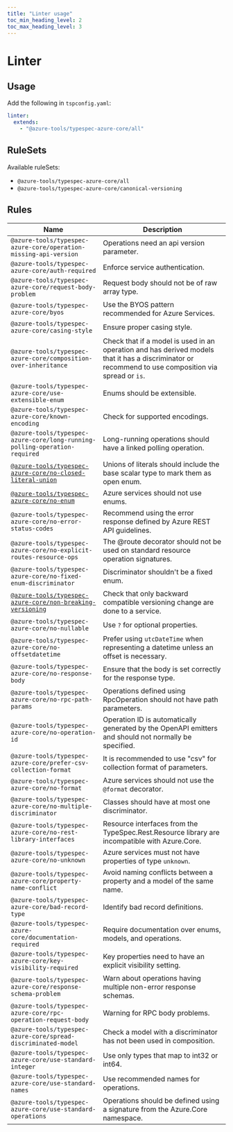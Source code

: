 ```yaml
---
title: "Linter usage"
toc_min_heading_level: 2
toc_max_heading_level: 3
---
```


# Linter

## Usage

Add the following in `tspconfig.yaml`:

```yaml
linter:
  extends:
    - "@azure-tools/typespec-azure-core/all"
```

## RuleSets

Available ruleSets:

- `@azure-tools/typespec-azure-core/all`
- `@azure-tools/typespec-azure-core/canonical-versioning`

## Rules

| Name                                                                                                                 | Description                                                                                                                                          |
| -------------------------------------------------------------------------------------------------------------------- | ---------------------------------------------------------------------------------------------------------------------------------------------------- |
| `@azure-tools/typespec-azure-core/operation-missing-api-version`                                                     | Operations need an api version parameter.                                                                                                            |
| `@azure-tools/typespec-azure-core/auth-required`                                                                     | Enforce service authentication.                                                                                                                      |
| `@azure-tools/typespec-azure-core/request-body-problem`                                                              | Request body should not be of raw array type.                                                                                                        |
| `@azure-tools/typespec-azure-core/byos`                                                                              | Use the BYOS pattern recommended for Azure Services.                                                                                                 |
| `@azure-tools/typespec-azure-core/casing-style`                                                                      | Ensure proper casing style.                                                                                                                          |
| `@azure-tools/typespec-azure-core/composition-over-inheritance`                                                      | Check that if a model is used in an operation and has derived models that it has a discriminator or recommend to use composition via spread or `is`. |
| `@azure-tools/typespec-azure-core/use-extensible-enum`                                                               | Enums should be extensible.                                                                                                                          |
| `@azure-tools/typespec-azure-core/known-encoding`                                                                    | Check for supported encodings.                                                                                                                       |
| `@azure-tools/typespec-azure-core/long-running-polling-operation-required`                                           | Long-running operations should have a linked polling operation.                                                                                      |
| [`@azure-tools/typespec-azure-core/no-closed-literal-union`](/libraries/azure-core/rules/no-closed-literal-union.md) | Unions of literals should include the base scalar type to mark them as open enum.                                                                    |
| [`@azure-tools/typespec-azure-core/no-enum`](/libraries/azure-core/rules/no-enum.md)                                 | Azure services should not use enums.                                                                                                                 |
| `@azure-tools/typespec-azure-core/no-error-status-codes`                                                             | Recommend using the error response defined by Azure REST API guidelines.                                                                             |
| `@azure-tools/typespec-azure-core/no-explicit-routes-resource-ops`                                                   | The @route decorator should not be used on standard resource operation signatures.                                                                   |
| `@azure-tools/typespec-azure-core/no-fixed-enum-discriminator`                                                       | Discriminator shouldn't be a fixed enum.                                                                                                             |
| [`@azure-tools/typespec-azure-core/non-breaking-versioning`](/libraries/azure-core/rules/non-breaking-versioning.md) | Check that only backward compatible versioning change are done to a service.                                                                         |
| `@azure-tools/typespec-azure-core/no-nullable`                                                                       | Use `?` for optional properties.                                                                                                                     |
| `@azure-tools/typespec-azure-core/no-offsetdatetime`                                                                 | Prefer using `utcDateTime` when representing a datetime unless an offset is necessary.                                                               |
| `@azure-tools/typespec-azure-core/no-response-body`                                                                  | Ensure that the body is set correctly for the response type.                                                                                         |
| `@azure-tools/typespec-azure-core/no-rpc-path-params`                                                                | Operations defined using RpcOperation should not have path parameters.                                                                               |
| `@azure-tools/typespec-azure-core/no-operation-id`                                                                   | Operation ID is automatically generated by the OpenAPI emitters and should not normally be specified.                                                |
| `@azure-tools/typespec-azure-core/prefer-csv-collection-format`                                                      | It is recommended to use "csv" for collection format of parameters.                                                                                  |
| `@azure-tools/typespec-azure-core/no-format`                                                                         | Azure services should not use the `@format` decorator.                                                                                               |
| `@azure-tools/typespec-azure-core/no-multiple-discriminator`                                                         | Classes should have at most one discriminator.                                                                                                       |
| `@azure-tools/typespec-azure-core/no-rest-library-interfaces`                                                        | Resource interfaces from the TypeSpec.Rest.Resource library are incompatible with Azure.Core.                                                        |
| `@azure-tools/typespec-azure-core/no-unknown`                                                                        | Azure services must not have properties of type `unknown`.                                                                                           |
| `@azure-tools/typespec-azure-core/property-name-conflict`                                                            | Avoid naming conflicts between a property and a model of the same name.                                                                              |
| `@azure-tools/typespec-azure-core/bad-record-type`                                                                   | Identify bad record definitions.                                                                                                                     |
| `@azure-tools/typespec-azure-core/documentation-required`                                                            | Require documentation over enums, models, and operations.                                                                                            |
| `@azure-tools/typespec-azure-core/key-visibility-required`                                                           | Key properties need to have an explicit visibility setting.                                                                                          |
| `@azure-tools/typespec-azure-core/response-schema-problem`                                                           | Warn about operations having multiple non-error response schemas.                                                                                    |
| `@azure-tools/typespec-azure-core/rpc-operation-request-body`                                                        | Warning for RPC body problems.                                                                                                                       |
| `@azure-tools/typespec-azure-core/spread-discriminated-model`                                                        | Check a model with a discriminator has not been used in composition.                                                                                 |
| `@azure-tools/typespec-azure-core/use-standard-integer`                                                              | Use only types that map to int32 or int64.                                                                                                           |
| `@azure-tools/typespec-azure-core/use-standard-names`                                                                | Use recommended names for operations.                                                                                                                |
| `@azure-tools/typespec-azure-core/use-standard-operations`                                                           | Operations should be defined using a signature from the Azure.Core namespace.                                                                        |
